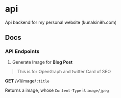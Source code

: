 # api

Api backend for my personal website (kunalsin9h.com)

## Docs

### API Endpoints

1. Generate Image for **Blog Post**

> This is for OpenGraph and twitter Card of SEO

**GET** /v1/image/`:title`

Returns a image, whose `Content-Type` is `image/jpeg`
